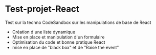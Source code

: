 # Test-projet-React


Test sur la techno CodeSandbox sur les manipulations de base de React

- Création d'une liste dynamique
- Mise en place et manipulation d'un formulaire
- Optimisation du code et bonne pratique React
- mise en place de "black box" et de "Raise the event"
